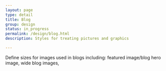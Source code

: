 ```yaml
---
layout: page
type: detail
title: Blog
group: design
status: in_progress
permalink: /design/blog.html
description: Styles for treating pictures and graphics

---
```


Define sizes for images used in blogs including: featured image/blog hero image, wide blog images, 
